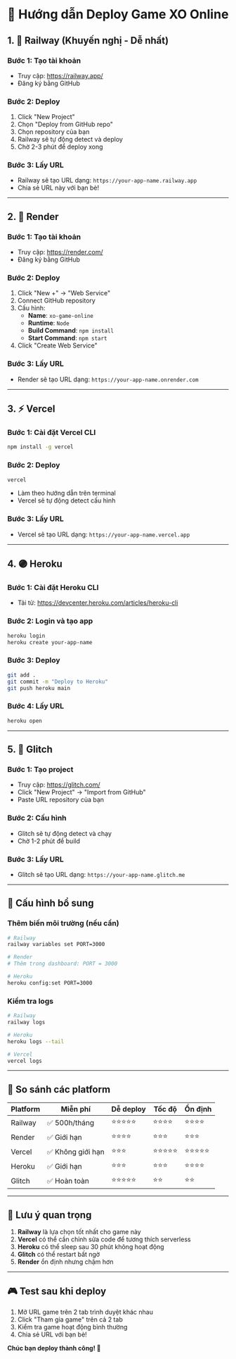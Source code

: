 # 🚀 Hướng dẫn Deploy Game XO Online

## 1. 🚂 Railway (Khuyến nghị - Dễ nhất)

### Bước 1: Tạo tài khoản
- Truy cập: https://railway.app/
- Đăng ký bằng GitHub

### Bước 2: Deploy
1. Click "New Project"
2. Chọn "Deploy from GitHub repo"
3. Chọn repository của bạn
4. Railway sẽ tự động detect và deploy
5. Chờ 2-3 phút để deploy xong

### Bước 3: Lấy URL
- Railway sẽ tạo URL dạng: `https://your-app-name.railway.app`
- Chia sẻ URL này với bạn bè!

---

## 2. 🎨 Render

### Bước 1: Tạo tài khoản
- Truy cập: https://render.com/
- Đăng ký bằng GitHub

### Bước 2: Deploy
1. Click "New +" → "Web Service"
2. Connect GitHub repository
3. Cấu hình:
   - **Name**: `xo-game-online`
   - **Runtime**: `Node`
   - **Build Command**: `npm install`
   - **Start Command**: `npm start`
4. Click "Create Web Service"

### Bước 3: Lấy URL
- Render sẽ tạo URL dạng: `https://your-app-name.onrender.com`

---

## 3. ⚡ Vercel

### Bước 1: Cài đặt Vercel CLI
```bash
npm install -g vercel
```

### Bước 2: Deploy
```bash
vercel
```
- Làm theo hướng dẫn trên terminal
- Vercel sẽ tự động detect cấu hình

### Bước 3: Lấy URL
- Vercel sẽ tạo URL dạng: `https://your-app-name.vercel.app`

---

## 4. 🟣 Heroku

### Bước 1: Cài đặt Heroku CLI
- Tải từ: https://devcenter.heroku.com/articles/heroku-cli

### Bước 2: Login và tạo app
```bash
heroku login
heroku create your-app-name
```

### Bước 3: Deploy
```bash
git add .
git commit -m "Deploy to Heroku"
git push heroku main
```

### Bước 4: Lấy URL
```bash
heroku open
```

---

## 5. 🌟 Glitch

### Bước 1: Tạo project
- Truy cập: https://glitch.com/
- Click "New Project" → "Import from GitHub"
- Paste URL repository của bạn

### Bước 2: Cấu hình
- Glitch sẽ tự động detect và chạy
- Chờ 1-2 phút để build

### Bước 3: Lấy URL
- Glitch sẽ tạo URL dạng: `https://your-app-name.glitch.me`

---

## 🔧 Cấu hình bổ sung

### Thêm biến môi trường (nếu cần)
```bash
# Railway
railway variables set PORT=3000

# Render
# Thêm trong dashboard: PORT = 3000

# Heroku
heroku config:set PORT=3000
```

### Kiểm tra logs
```bash
# Railway
railway logs

# Heroku
heroku logs --tail

# Vercel
vercel logs
```

---

## 🎯 So sánh các platform

| Platform | Miễn phí | Dễ deploy | Tốc độ | Ổn định |
|----------|----------|-----------|--------|---------|
| Railway  | ✅ 500h/tháng | ⭐⭐⭐⭐⭐ | ⭐⭐⭐⭐ | ⭐⭐⭐⭐ |
| Render   | ✅ Giới hạn | ⭐⭐⭐⭐ | ⭐⭐⭐ | ⭐⭐⭐ |
| Vercel   | ✅ Không giới hạn | ⭐⭐⭐ | ⭐⭐⭐⭐⭐ | ⭐⭐⭐⭐⭐ |
| Heroku   | ✅ Giới hạn | ⭐⭐⭐ | ⭐⭐⭐ | ⭐⭐⭐⭐ |
| Glitch   | ✅ Hoàn toàn | ⭐⭐⭐⭐⭐ | ⭐⭐ | ⭐⭐ |

---

## 🚨 Lưu ý quan trọng

1. **Railway** là lựa chọn tốt nhất cho game này
2. **Vercel** có thể cần chỉnh sửa code để tương thích serverless
3. **Heroku** có thể sleep sau 30 phút không hoạt động
4. **Glitch** có thể restart bất ngờ
5. **Render** ổn định nhưng chậm hơn

---

## 🎮 Test sau khi deploy

1. Mở URL game trên 2 tab trình duyệt khác nhau
2. Click "Tham gia game" trên cả 2 tab
3. Kiểm tra game hoạt động bình thường
4. Chia sẻ URL với bạn bè!

**Chúc bạn deploy thành công! 🎉**
